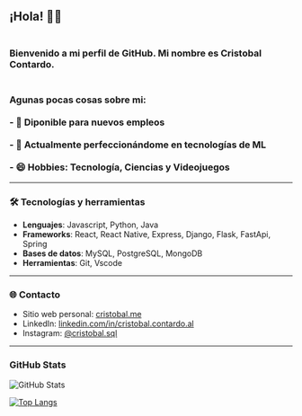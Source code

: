 ## ¡Hola! 👋🏻

### <br>Bienvenido a mi perfil de GitHub. Mi nombre es Cristobal Contardo.

### <br>Agunas pocas cosas sobre mi:<br><br>- 🔭 Diponible para nuevos empleos<br><br>- 🌱 Actualmente perfeccionándome en tecnologías de ML<br><br>- 😄 Hobbies: Tecnología, Ciencias y Videojuegos

---

### 🛠️ Tecnologías y herramientas

- **Lenguajes**: Javascript, Python, Java
- **Frameworks**: React, React Native, Express, Django, Flask, FastApi, Spring
- **Bases de datos**: MySQL, PostgreSQL, MongoDB
- **Herramientas**: Git, Vscode

---


### 🌐 Contacto

- Sitio web personal: [cristobal.me](https://cristobal.me/)
- LinkedIn: [linkedin.com/in/cristobal.contardo.al](https://www.linkedin.com/in/cristobal.contardo.al/)
- Instagram: [@cristobal.sql](https://www.instagram.com/cristobal.sql/)

---


### GitHub Stats



![GitHub Stats](https://github-readme-stats.anuraghazra1.vercel.app/api?username=CristobalContardo&show_icons=true&include_all_commits=true&theme=dark&count_private=true)

[![Top Langs](https://github-readme-stats.vercel.app/api/top-langs/?username=CristobalContardo&theme=dark)](https://github.com/CristobalContardo/github-readme-stats)
